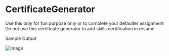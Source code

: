 # CertificateGenerator
Use this only for fun purpose only or to complete your defaulter assignment 
Do not use this certificate generator to add skills certification in resume

Sample Output 

![image](https://github.com/rohitnrajput007/CertificateGenerator/assets/113623212/8a116528-6074-45b0-b32a-edbda5bf8306)
